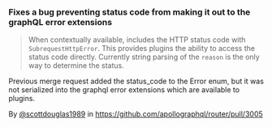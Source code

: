 ### Fixes a bug preventing status code from making it out to the graphQL error extensions

> When contextually available, includes the HTTP status code with `SubrequestHttpError`. This provides plugins the ability to access the status code directly. Currently string parsing of the `reason` is the only way to determine the status.

Previous merge request added the status_code to the Error enum, but it was not serialized into the graphql error extensions which are available to plugins.

By [@scottdouglas1989](https://github.com/scottdouglas1989) in https://github.com/apollographql/router/pull/3005

